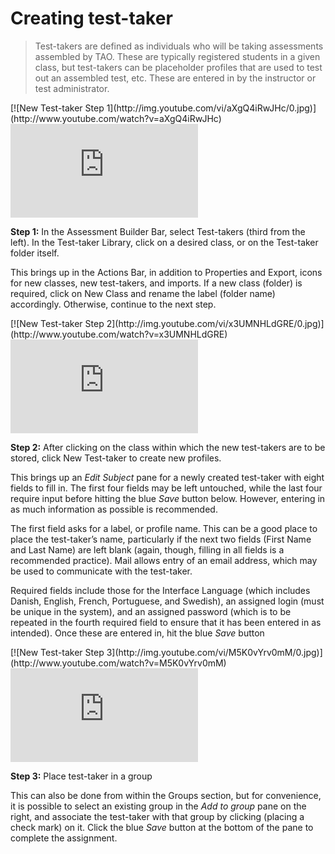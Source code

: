 # Creating test-taker

>Test-takers are defined as individuals who will be taking assessments assembled by TAO. These are typically registered students in a given class, but test-takers can be placeholder profiles that are used to test out an assembled test, etc. These are entered in by the instructor or test administrator.

<div class="hidden-video">
[![New Test-taker Step 1](http://img.youtube.com/vi/aXgQ4iRwJHc/0.jpg)](http://www.youtube.com/watch?v=aXgQ4iRwJHc)
</div>

<div class='embed-container'><iframe src="https://www.youtube.com/embed/aXgQ4iRwJHc?rel=0" frameborder="0" allowfullscreen></iframe></div>

**Step 1:** In the Assessment Builder Bar, select Test-takers (third from the left). In the Test-taker Library, click on a desired class, or on the Test-taker folder itself.

This brings up in the Actions Bar, in addition to Properties and Export, icons for new classes, new test-takers, and imports. If a new class (folder) is required, click on New Class and rename the label (folder name) accordingly. Otherwise, continue to the next step.

<div class="hidden-video">
[![New Test-taker Step 2](http://img.youtube.com/vi/x3UMNHLdGRE/0.jpg)](http://www.youtube.com/watch?v=x3UMNHLdGRE)
</div>

<div class='embed-container'><iframe src="https://www.youtube.com/embed/x3UMNHLdGRE?rel=0" frameborder="0" allowfullscreen></iframe></div>

**Step 2:** After clicking on the class within which the new test-takers are to be stored, click New Test-taker to create new profiles.

This brings up an *Edit Subject* pane for a newly created test-taker with eight fields to fill in. The first four fields may be left untouched, while the last four require input before hitting the blue *Save* button below. However, entering in as much information as possible is recommended.

The first field asks for a label, or profile name. This can be a good place to place the test-taker’s name, particularly if the next two fields (First Name and Last Name) are left blank (again, though, filling in all fields is a recommended practice). Mail allows entry of an email address, which may be used to communicate with the test-taker. 

Required fields include those for the Interface Language (which includes Danish, English, French, Portuguese, and Swedish), an assigned login (must be unique in the system), and an assigned password (which is to be repeated in the fourth required field to ensure that it has been entered in as intended). Once these are entered in, hit the blue *Save* button

<div class="hidden-video">
[![New Test-taker Step 3](http://img.youtube.com/vi/M5K0vYrv0mM/0.jpg)](http://www.youtube.com/watch?v=M5K0vYrv0mM)
</div>

<div class='embed-container'><iframe src="https://www.youtube.com/embed/M5K0vYrv0mM?rel=0" frameborder="0" allowfullscreen></iframe></div>

**Step 3:** Place test-taker in a group

This can also be done from within the Groups section, but for convenience, it is possible to select an existing group in the *Add to group* pane on the right, and associate the test-taker with that group by clicking (placing a check mark) on it. Click the blue *Save* button at the bottom of the pane to complete the assignment.
